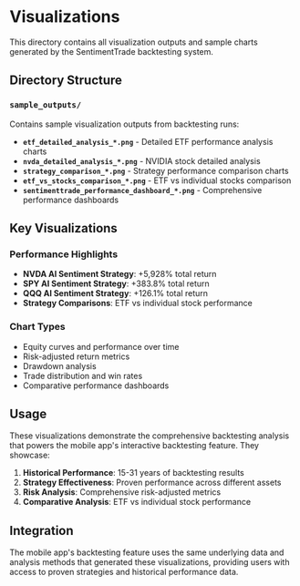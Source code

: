 # Visualizations

This directory contains all visualization outputs and sample charts generated by the SentimentTrade backtesting system.

## Directory Structure

### `sample_outputs/`
Contains sample visualization outputs from backtesting runs:

- **`etf_detailed_analysis_*.png`** - Detailed ETF performance analysis charts
- **`nvda_detailed_analysis_*.png`** - NVIDIA stock detailed analysis
- **`strategy_comparison_*.png`** - Strategy performance comparison charts
- **`etf_vs_stocks_comparison_*.png`** - ETF vs individual stocks comparison
- **`sentimenttrade_performance_dashboard_*.png`** - Comprehensive performance dashboards

## Key Visualizations

### Performance Highlights
- **NVDA AI Sentiment Strategy**: +5,928% total return
- **SPY AI Sentiment Strategy**: +383.8% total return
- **QQQ AI Sentiment Strategy**: +126.1% total return
- **Strategy Comparisons**: ETF vs individual stock performance

### Chart Types
- Equity curves and performance over time
- Risk-adjusted return metrics
- Drawdown analysis
- Trade distribution and win rates
- Comparative performance dashboards

## Usage

These visualizations demonstrate the comprehensive backtesting analysis that powers the mobile app's interactive backtesting feature. They showcase:

1. **Historical Performance**: 15-31 years of backtesting results
2. **Strategy Effectiveness**: Proven performance across different assets
3. **Risk Analysis**: Comprehensive risk-adjusted metrics
4. **Comparative Analysis**: ETF vs individual stock performance

## Integration

The mobile app's backtesting feature uses the same underlying data and analysis methods that generated these visualizations, providing users with access to proven strategies and historical performance data.
